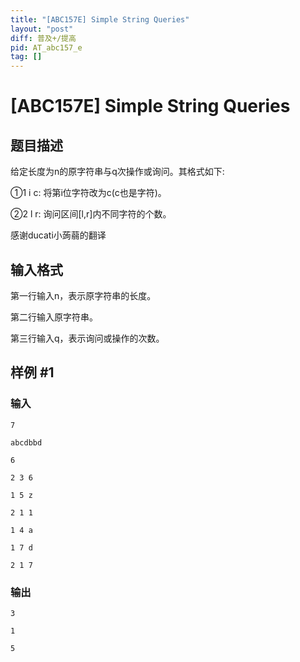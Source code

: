 ```yaml
---
title: "[ABC157E] Simple String Queries"
layout: "post"
diff: 普及+/提高
pid: AT_abc157_e
tag: []
---
```


# [ABC157E] Simple String Queries

## 题目描述

给定长度为n的原字符串与q次操作或询问。其格式如下:

①1 i c: 将第i位字符改为c(c也是字符)。

②2 l r: 询问区间[l,r]内不同字符的个数。



感谢ducati小蒟蒻的翻译

## 输入格式

第一行输入n，表示原字符串的长度。

第二行输入原字符串。

第三行输入q，表示询问或操作的次数。

## 样例 #1

### 输入

```
7
abcdbbd
6
2 3 6
1 5 z
2 1 1
1 4 a
1 7 d
2 1 7
```

### 输出

```
3
1
5
```

